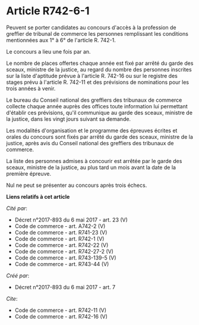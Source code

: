 # Article R742-6-1

Peuvent se porter candidates au concours d'accès à la profession de greffier de tribunal de commerce les personnes
remplissant les conditions mentionnées aux 1° à 6° de l'article R. 742-1. 

Le concours a lieu une fois par an. 

Le nombre de places offertes chaque année est fixé par arrêté du garde des sceaux, ministre de la justice, au regard du
nombre des personnes inscrites sur la liste d'aptitude prévue à l'article R. 742-16 ou sur le registre des stages prévu à
l'article R. 742-11 et des prévisions de nominations pour les trois années à venir. 

Le bureau du Conseil national des greffiers des tribunaux de commerce collecte chaque année auprès des offices toute
information lui permettant d'établir ces prévisions, qu'il communique au garde des sceaux, ministre de la justice, dans les
vingt jours suivant sa demande. 

Les modalités d'organisation et le programme des épreuves écrites et orales du concours sont fixés par arrêté du garde des
sceaux, ministre de la justice, après avis du Conseil national des greffiers des tribunaux de commerce. 

La liste des personnes admises à concourir est arrêtée par le garde des sceaux, ministre de la justice, au plus tard un mois
avant la date de la première épreuve. 

Nul ne peut se présenter au concours après trois échecs.

**Liens relatifs à cet article**

_Cité par_:

  - Décret n°2017-893 du 6 mai 2017 - art. 23 (V)
  - Code de commerce - art. A742-2 (V)
  - Code de commerce - art. R741-23 (V)
  - Code de commerce - art. R742-1 (V)
  - Code de commerce - art. R742-22 (V)
  - Code de commerce - art. R742-27-2 (V)
  - Code de commerce - art. R743-139-5 (V)
  - Code de commerce - art. R743-44 (V)

_Créé par_:

  - Décret n°2017-893 du 6 mai 2017 - art. 7

_Cite_:

  - Code de commerce - art. R742-11 (V)
  - Code de commerce - art. R742-16 (V)
